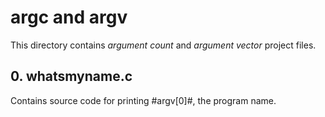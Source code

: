 # argc and argv
This directory contains *argument count* and *argument vector* project files.

## 0. whatsmyname.c
Contains source code for printing #argv[0]#, the program name.
